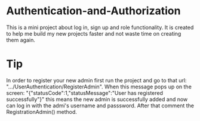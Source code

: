 # Authentication-and-Authorization
This is a mini project about log in, sign up and role functionality. It is created to help me build my new projects faster and not waste time on creating them again.
# Tip
In order to register your new admin first run the project and go to that url: ".../UserAuthentication/RegisterAdmin". When this message pops up on the screen: "{"statusCode":1,"statusMessage":"User has registered successfully"}" this means the new admin is successfully added and now can log in with the admi's username and passsword. After that comment the RegistrationAdmin() method.
